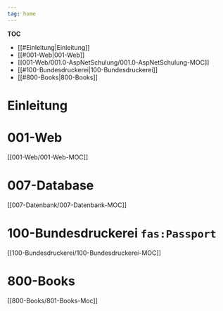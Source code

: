 ```yaml
---
tag: home 
---
```


**TOC**
- [[#Einleitung|Einleitung]]
- [[#001-Web|001-Web]]
- [[001-Web/001.0-AspNetSchulung/001.0-AspNetSchulung-MOC]]
- [[#100-Bundesdruckerei|100-Bundesdruckerei]]
- [[#800-Books|800-Books]]


# Einleitung

# 001-Web
[[001-Web/001-Web-MOC]]

# 007-Database
[[007-Datenbank/007-Datenbank-MOC]]

# 100-Bundesdruckerei `fas:Passport`
[[100-Bundesdruckerei/100-Bundesdruckerei-MOC]]

# 800-Books
[[800-Books/801-Books-Moc]]